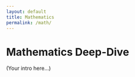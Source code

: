 ```yaml
---
layout: default
title: Mathematics
permalink: /math/
---
```


# Mathematics Deep-Dive

(Your intro here…)
